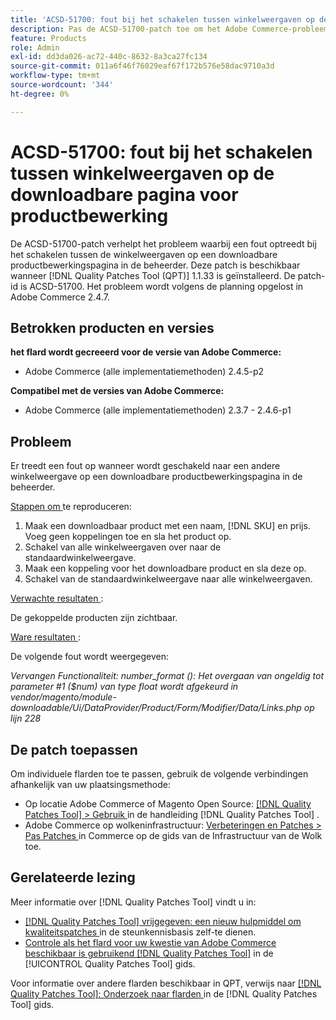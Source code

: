 ```yaml
---
title: 'ACSD-51700: fout bij het schakelen tussen winkelweergaven op de downloadbare pagina voor productbewerking'
description: Pas de ACSD-51700-patch toe om het Adobe Commerce-probleem op te lossen, waarbij een fout optreedt bij het schakelen tussen de winkelweergaven op een downloadbare productbewerkingspagina in de beheerder.
feature: Products
role: Admin
exl-id: dd3da026-ac72-440c-8632-8a3ca27fc134
source-git-commit: 011a6f46f76029eaf67f172b576e58dac9710a3d
workflow-type: tm+mt
source-wordcount: '344'
ht-degree: 0%

---
```


# ACSD-51700: fout bij het schakelen tussen winkelweergaven op de downloadbare pagina voor productbewerking

De ACSD-51700-patch verhelpt het probleem waarbij een fout optreedt bij het schakelen tussen de winkelweergaven op een downloadbare productbewerkingspagina in de beheerder. Deze patch is beschikbaar wanneer [!DNL Quality Patches Tool (QPT)] 1.1.33 is geïnstalleerd. De patch-id is ACSD-51700. Het probleem wordt volgens de planning opgelost in Adobe Commerce 2.4.7.

## Betrokken producten en versies

**het flard wordt gecreeerd voor de versie van Adobe Commerce:**

* Adobe Commerce (alle implementatiemethoden) 2.4.5-p2

**Compatibel met de versies van Adobe Commerce:**

* Adobe Commerce (alle implementatiemethoden) 2.3.7 - 2.4.6-p1

## Probleem

Er treedt een fout op wanneer wordt geschakeld naar een andere winkelweergave op een downloadbare productbewerkingspagina in de beheerder.

<u> Stappen om </u> te reproduceren:

1. Maak een downloadbaar product met een naam, [!DNL SKU] en prijs. Voeg geen koppelingen toe en sla het product op.
1. Schakel van alle winkelweergaven over naar de standaardwinkelweergave.
1. Maak een koppeling voor het downloadbare product en sla deze op.
1. Schakel van de standaardwinkelweergave naar alle winkelweergaven.

<u> Verwachte resultaten </u>:

De gekoppelde producten zijn zichtbaar.

<u> Ware resultaten </u>:

De volgende fout wordt weergegeven:

*Vervangen Functionaliteit: number_format (): Het overgaan van ongeldig tot parameter #1 ($num) van type float wordt afgekeurd in vendor/magento/module-downloadable/Ui/DataProvider/Product/Form/Modifier/Data/Links.php op lijn 228*

## De patch toepassen

Om individuele flarden toe te passen, gebruik de volgende verbindingen afhankelijk van uw plaatsingsmethode:

* Op locatie Adobe Commerce of Magento Open Source: [[!DNL Quality Patches Tool] > Gebruik ](/help/tools/quality-patches-tool/usage.md) in de handleiding [!DNL Quality Patches Tool] .
* Adobe Commerce op wolkeninfrastructuur: [ Verbeteringen en Patches > Pas Patches ](https://experienceleague.adobe.com/docs/commerce-cloud-service/user-guide/develop/upgrade/apply-patches.html?lang=nl-NL) in Commerce op de gids van de Infrastructuur van de Wolk toe.

## Gerelateerde lezing

Meer informatie over [!DNL Quality Patches Tool] vindt u in:

* [[!DNL Quality Patches Tool]  vrijgegeven: een nieuw hulpmiddel om kwaliteitspatches ](https://experienceleague.adobe.com/nl/docs/commerce-operations/tools/quality-patches-tool/quality-patches-tool-to-self-serve-quality-patches) in de steunkennisbasis zelf-te dienen.
* [ Controle als het flard voor uw kwestie van Adobe Commerce beschikbaar is gebruikend  [!DNL Quality Patches Tool]](/help/tools/quality-patches-tool/patches-available-in-qpt/check-patch-for-magento-issue-with-magento-quality-patches.md) in de [!UICONTROL Quality Patches Tool] gids.


Voor informatie over andere flarden beschikbaar in QPT, verwijs naar [[!DNL Quality Patches Tool]: Onderzoek naar flarden ](https://experienceleague.adobe.com/tools/commerce-quality-patches/index.html?lang=nl-NL) in de [!DNL Quality Patches Tool] gids.
